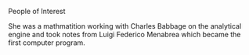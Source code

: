 People of Interest

She was a mathmatition working with Charles Babbage on the analytical engine and took notes from Luigi Federico Menabrea which became the first computer program.
